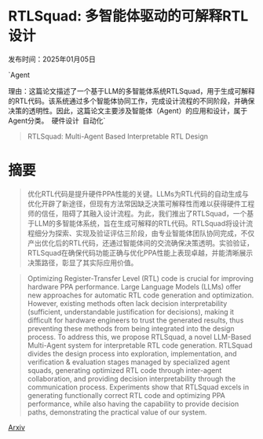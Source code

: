 # RTLSquad: 多智能体驱动的可解释RTL设计

发布时间：2025年01月05日

`Agent

理由：这篇论文描述了一个基于LLM的多智能体系统RTLSquad，用于生成可解释的RTL代码。该系统通过多个智能体协同工作，完成设计流程的不同阶段，并确保决策的透明性。因此，这篇论文主要涉及智能体（Agent）的应用和设计，属于Agent分类。` `硬件设计` `自动化`

> RTLSquad: Multi-Agent Based Interpretable RTL Design

# 摘要

> 优化RTL代码是提升硬件PPA性能的关键。LLMs为RTL代码的自动生成与优化开辟了新途径，但现有方法常因缺乏决策可解释性而难以获得硬件工程师的信任，阻碍了其融入设计流程。为此，我们推出了RTLSquad，一个基于LLM的多智能体系统，旨在生成可解释的RTL代码。RTLSquad将设计流程细分为探索、实现及验证评估三阶段，由专业智能体团队协同完成，不仅产出优化后的RTL代码，还通过智能体间的交流确保决策透明。实验验证，RTLSquad在确保代码功能正确与优化PPA性能上表现卓越，并能清晰展示决策路径，彰显了其实际应用价值。

> Optimizing Register-Transfer Level (RTL) code is crucial for improving hardware PPA performance. Large Language Models (LLMs) offer new approaches for automatic RTL code generation and optimization. However, existing methods often lack decision interpretability (sufficient, understandable justification for decisions), making it difficult for hardware engineers to trust the generated results, thus preventing these methods from being integrated into the design process. To address this, we propose RTLSquad, a novel LLM-Based Multi-Agent system for interpretable RTL code generation. RTLSquad divides the design process into exploration, implementation, and verification & evaluation stages managed by specialized agent squads, generating optimized RTL code through inter-agent collaboration, and providing decision interpretability through the communication process. Experiments show that RTLSquad excels in generating functionally correct RTL code and optimizing PPA performance, while also having the capability to provide decision paths, demonstrating the practical value of our system.

[Arxiv](https://arxiv.org/abs/2501.05470)